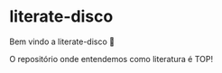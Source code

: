 # literate-disco

Bem vindo a literate-disco :tada:

O repositório onde entendemos como literatura é TOP!